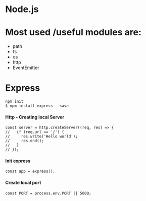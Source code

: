 # Node.js

# Most used /useful modules are:
* path
* fs
* os
* http
* EventEmitter




# Express

```
npm init
$ npm install express --save

```

#### Http - Creating local Server

```
const server = http.createServer((req, res) => {
//   if (req.url == '/') {
//     res.write('Hello world');
//     res.end();
//   }
// });

```

#### Init express
```
const app = express();
```

#### Create local port
```
const PORT = process.env.PORT || 5000;
```